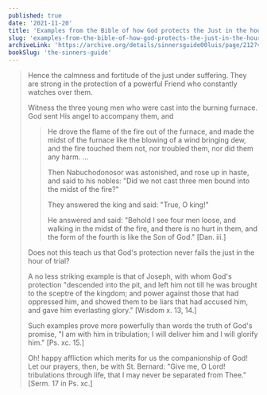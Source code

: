 ```yaml
---
published: true
date: '2021-11-20'
title: 'Examples from the Bible of how God protects the Just in the hour of trial'
slug: 'examples-from-the-bible-of-how-god-protects-the-just-in-the-hour-of-trial'
archiveLink: 'https://archive.org/details/sinnersguide00luis/page/212?view=theater'
bookSlug: 'the-sinners-guide'
---
```


> Hence the calmness and fortitude of the just under suffering. They are strong in the protection of a powerful Friend who constantly watches over them.
>
> Witness the three young men who were cast into the burning furnace. God sent His angel to accompany them, and
>
>> He drove the flame of the fire out of the furnace, and made the midst of the furnace like the blowing of a wind bringing dew, and the fire touched them not, nor troubled them, nor did them any harm. ...
>>
>> Then Nabuchodonosor was astonished, and rose up in haste, and said to his nobles: "Did we not cast three men bound into the midst of the fire?"
>>
>> They answered the king and said: "True, O king!"
>>
>> He answered and said: "Behold I see four men loose, and walking in the midst of the fire, and there is no hurt in them, and the form of the fourth is like the Son of God." [Dan. iii.]
>
> Does not this teach us that God's protection never fails the just in the hour of trial?
>
> A no less striking example is that of Joseph, with whom God's protection "descended into the pit, and left him not till he was brought to the sceptre of the kingdom; and power against those that had oppressed him, and showed them to be liars that had accused him, and gave him everlasting glory." [Wisdom x. 13, 14.]
>
> Such examples prove more powerfully than words the truth of God's promise, "I am with him in tribulation; I will deliver him and I will glorify him." [Ps. xc. 15.]
>
> Oh! happy affliction which merits for us the companionship of God! Let our prayers, then, be with St. Bernard: "Give me, O Lord! tribulations through life, that I may never be separated from Thee." [Serm. 17 in Ps. xc.]